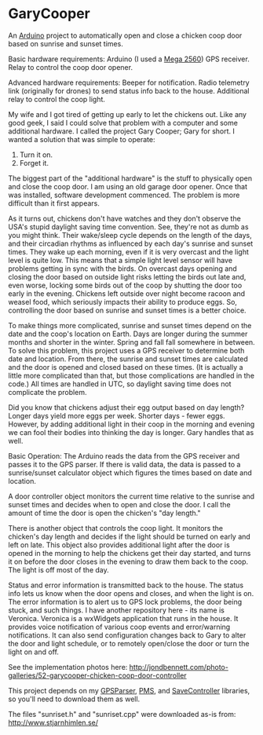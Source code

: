 # GaryCooper
An [Arduino](https://en.wikipedia.org/wiki/Arduino)
project to automatically open and close a chicken coop door based on
sunrise and sunset times.

Basic hardware requirements:
Arduino (I used a [Mega 2560](http://www.microcenter.com/product/431995/Arduino_Mega_2560))
GPS receiver.
Relay to control the coop door opener.

Advanced hardware requirements:
Beeper for notification.
Radio telemetry link (originally for drones) to send status info back to the
house.
Additional relay to control the coop light.

My wife and I got tired of getting up early to let the chickens out. Like any
good geek, I said I could solve that problem with a computer and some
additional hardware. I called the project Gary Cooper; Gary for short. I wanted
a solution that was simple to operate:

1. Turn it on.
2. Forget it.

The biggest part of the "additional hardware" is the stuff to physically open
and close the coop door. I am using an old garage door opener. Once that was
installed, software development commenced. The problem is more difficult than
it first appears.

As it turns out, chickens don't have watches and they don't observe the USA's
stupid daylight saving time convention. See, they're not as dumb as you might
think. Their wake/sleep cycle depends on the length of the days, and their
circadian rhythms as influenced by each day's sunrise and sunset times. They
wake up each morning, even if it is very overcast and the light level is quite
low. This means that a simple light level sensor will have problems getting in
sync with the birds. On overcast days opening and closing the door based on
outside light risks letting the birds out late and, even worse, locking some
birds out of the coop by shutting the door too early in the evening. Chickens
left outside over night become racoon and weasel food, which seriously impacts
their ability to produce eggs. So, controlling the door based on sunrise and
sunset times is a better choice.

To make things more complicated, sunrise and sunset times depend on the date
and the coop's location on Earth. Days are longer during the summer months and
shorter in the winter. Spring and fall fall somewhere in between. To solve this
problem, this project uses a GPS receiver to determine both date and location.
From there, the sunrise and sunset times are calculated and the door is opened
and closed based on these times. (It is actually a little more complicated than
that, but those complications are handled in the code.) All times are handled
in UTC, so daylight saving time does not complicate the problem.

Did you know that chickens adjust their egg output based on day length? Longer
days yield more eggs per week. Shorter days -  fewer eggs. However, by adding
additional light in their coop in the morning and evening we can fool their
bodies into thinking the day is longer. Gary handles that as well.

Basic Operation:
The Arduino reads the data from the GPS receiver and passes it to the GPS
parser. If there is valid data, the data is passed to a sunrise/sunset
calculator object which figures the times based on date and location.

A door controller object monitors the current time relative to the sunrise and
sunset times and decides when to open and close the door. I call the amount of
time the door is open the chicken's "day length."

There is another object that controls the coop light. It monitors the chicken's
day length and decides if the light should be turned on early and left on late.
This object also provides additional light after the door is opened in the
morning to help the chickens get their day started, and turns it on before the
door closes in the evening to draw them back to the coop. The light is off most
of the day.

Status and error information is transmitted back to the house. The status info
lets us know when the door opens and closes, and when the light is on. The
error information is to alert us to GPS lock problems, the door being stuck,
and such things. I have another repository here - its name is Veronica.
Veronica is a wxWidgets application that runs in the house. It provides voice
notification of various coop events and error/warning notifications. It can
also send configuration changes back to Gary to alter the door and light
schedule, or to remotely open/close the door or turn the light on and off.

See the implementation photos here:
http://jondbennett.com/photo-galleries/52-garycooper-chicken-coop-door-controller

This project depends on my
[GPSParser](https://github.com/jondbennett/GPSParser),
[PMS](https://github.com/jondbennett/PMS), and
[SaveController](https://github.com/jondbennett/SaveController) libraries,
so you'll need to download them as well.

The files "sunriset.h" and "sunriset.cpp" were downloaded as-is from:
http://www.stjarnhimlen.se/
